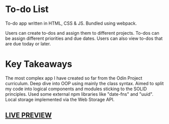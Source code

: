 # To-do List

To-do app written in HTML, CSS & JS. Bundled using webpack.

Users can create to-dos and assign them to different projects. To-dos can be assign different priorities and due dates. Users can also view to-dos that are due today or later.

# Key Takeaways

The most complex app I have created so far from the Odin Project curriculum. Deep dive into OOP using mainly the class syntax. Aimed to split my code into logical components and modules sticking to the SOLID principles. Used some external npm libraries like "date-fns" and "uuid". Local storage implemented via the Web Storage API. 

## [LIVE PREVIEW](https://blancpain.github.io/todo-list/)
